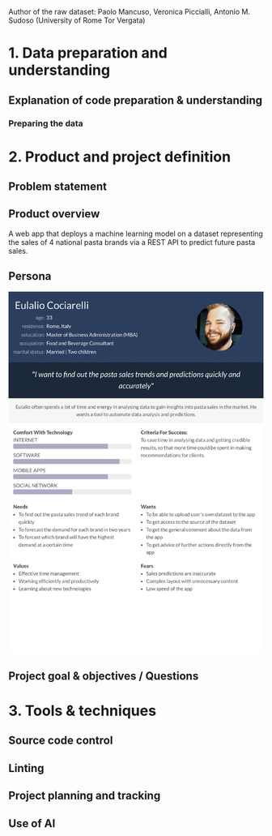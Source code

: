 Author of the raw dataset: Paolo Mancuso, Veronica Piccialli, Antonio M. Sudoso (University of Rome Tor Vergata)
# 1. Data preparation and understanding
## Explanation of code preparation & understanding
### Preparing the data
# 2. Product and project definition
## Problem statement
## Product overview
A web app that deploys a machine learning model on a dataset representing the sales of 4 national pasta brands via a REST API to predict future pasta sales.
## Persona
![Persona](persona.png)
## Project goal & objectives / Questions
# 3. Tools & techniques
## Source code control
## Linting
## Project planning and tracking
## Use of AI